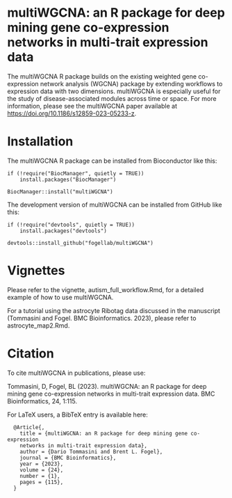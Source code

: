 # multiWGCNA: an R package for deep mining gene co-expression networks in multi-trait expression data

The multiWGCNA R package builds on the existing weighted gene co-expression 
network analysis (WGCNA) package by extending workflows to expression data with 
two dimensions. multiWGCNA is especially useful for the study of 
disease-associated modules across time or space. For more information, please 
see the multiWGCNA paper available at https://doi.org/10.1186/s12859-023-05233-z. 

# Installation 

The multiWGCNA R package can be installed from Bioconductor like this: 
```
if (!require("BiocManager", quietly = TRUE))
    install.packages("BiocManager")

BiocManager::install("multiWGCNA")
```

The development version of multiWGCNA can be installed from GitHub like this:
```
if (!require("devtools", quietly = TRUE))
    install.packages("devtools")
    
devtools::install_github("fogellab/multiWGCNA")
```

# Vignettes

Please refer to the vignette, autism_full_workflow.Rmd, for a detailed example of how to use multiWGCNA.

For a tutorial using the astrocyte Ribotag data discussed in the manuscript (Tommasini and Fogel. BMC Bioinformatics. 2023), please refer to astrocyte_map2.Rmd.

# Citation

To cite multiWGCNA in publications, please use:

  Tommasini, D, Fogel, BL (2023). multiWGCNA: an R package for deep mining gene
  co-expression networks in multi-trait expression data. BMC Bioinformatics, 24,
  1:115.

For LaTeX users, a BibTeX entry is available here: 

```
  @Article{,
    title = {multiWGCNA: an R package for deep mining gene co-expression 
    networks in multi-trait expression data},
    author = {Dario Tommasini and Brent L. Fogel},
    journal = {BMC Bioinformatics},
    year = {2023},
    volume = {24},
    number = {1},
    pages = {115},
  }
```
